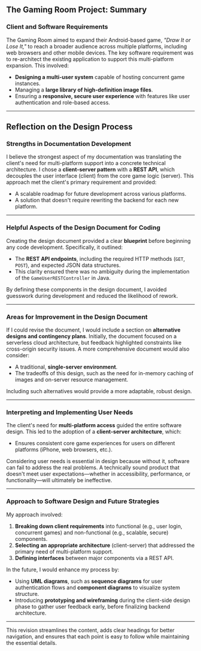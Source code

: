 ## **The Gaming Room Project: Summary**

### **Client and Software Requirements**

The Gaming Room aimed to expand their Android-based game, *"Draw It or Lose It,"* to reach a broader audience across multiple platforms, including web browsers and other mobile devices. The key software requirement was to re-architect the existing application to support this multi-platform expansion. This involved:

* **Designing a multi-user system** capable of hosting concurrent game instances.
* Managing a **large library of high-definition image files**.
* Ensuring a **responsive, secure user experience** with features like user authentication and role-based access.

---

## **Reflection on the Design Process**

### **Strengths in Documentation Development**

I believe the strongest aspect of my documentation was translating the client's need for multi-platform support into a concrete technical architecture. I chose a **client-server pattern** with a **REST API**, which decouples the user interface (client) from the core game logic (server). This approach met the client's primary requirement and provided:

* A scalable roadmap for future development across various platforms.
* A solution that doesn't require rewriting the backend for each new platform.

---

### **Helpful Aspects of the Design Document for Coding**

Creating the design document provided a clear **blueprint** before beginning any code development. Specifically, it outlined:

* The **REST API endpoints**, including the required HTTP methods (`GET`, `POST`), and expected JSON data structures.
* This clarity ensured there was no ambiguity during the implementation of the `GameUserRESTController` in Java.

By defining these components in the design document, I avoided guesswork during development and reduced the likelihood of rework.

---

### **Areas for Improvement in the Design Document**

If I could revise the document, I would include a section on **alternative designs and contingency plans**. Initially, the document focused on a serverless cloud architecture, but feedback highlighted constraints like cross-origin security issues. A more comprehensive document would also consider:

* A traditional, **single-server environment**.
* The tradeoffs of this design, such as the need for in-memory caching of images and on-server resource management.

Including such alternatives would provide a more adaptable, robust design.

---

### **Interpreting and Implementing User Needs**

The client's need for **multi-platform access** guided the entire software design. This led to the adoption of a **client-server architecture**, which:

* Ensures consistent core game experiences for users on different platforms (iPhone, web browsers, etc.).

Considering user needs is essential in design because without it, software can fail to address the real problems. A technically sound product that doesn't meet user expectations—whether in accessibility, performance, or functionality—will ultimately be ineffective.

---

### **Approach to Software Design and Future Strategies**

My approach involved:

1. **Breaking down client requirements** into functional (e.g., user login, concurrent games) and non-functional (e.g., scalable, secure) components.
2. **Selecting an appropriate architecture** (client-server) that addressed the primary need of multi-platform support.
3. **Defining interfaces** between major components via a REST API.

In the future, I would enhance my process by:

* Using **UML diagrams**, such as **sequence diagrams** for user authentication flows and **component diagrams** to visualize system structure.
* Introducing **prototyping and wireframing** during the client-side design phase to gather user feedback early, before finalizing backend architecture.

---

This revision streamlines the content, adds clear headings for better navigation, and ensures that each point is easy to follow while maintaining the essential details.
